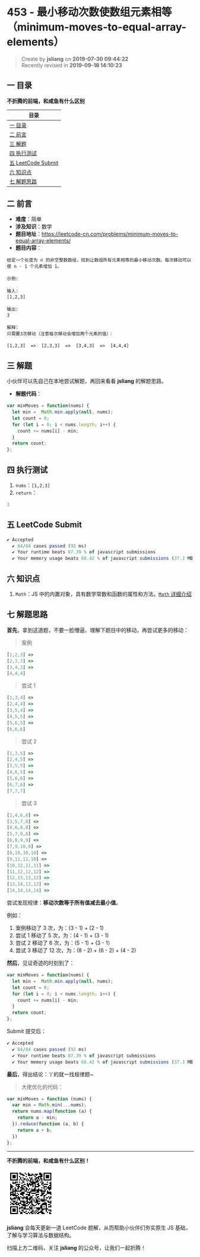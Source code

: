 453 - 最小移动次数使数组元素相等（minimum-moves-to-equal-array-elements）
===

> Create by **jsliang** on **2019-07-30 09:44:22**  
> Recently revised in **2019-09-18 14:10:23**

## <a name="chapter-one" id="chapter-one">一 目录</a>

**不折腾的前端，和咸鱼有什么区别**

| 目录 |
| --- | 
| [一 目录](#chapter-one) | 
| [二 前言](#chapter-two) |
| [三 解题](#chapter-three) |
| [四 执行测试](#chapter-four) |
| [五 LeetCode Submit](#chapter-five) |
| [六 知识点](#chapter-six) |
| [七 解题思路](#chapter-seven) |

## <a name="chapter-two" id="chapter-two">二 前言</a>



* **难度**：简单
* **涉及知识**：数学
* **题目地址**：https://leetcode-cn.com/problems/minimum-moves-to-equal-array-elements/
* **题目内容**：

```
给定一个长度为 n 的非空整数数组，找到让数组所有元素相等的最小移动次数。每次移动可以使 n - 1 个元素增加 1。

示例:

输入:
[1,2,3]

输出:
3

解释:
只需要3次移动（注意每次移动会增加两个元素的值）：

[1,2,3]  =>  [2,3,3]  =>  [3,4,3]  =>  [4,4,4]
```

## <a name="chapter-three" id="chapter-three">三 解题</a>



小伙伴可以先自己在本地尝试解题，再回来看看 **jsliang** 的解题思路。

* **解题代码**：

```js
var minMoves = function(nums) {
  let min =  Math.min.apply(null, nums);
  let count = 0;
  for (let i = 0; i < nums.length; i++) {
    count += nums[i] - min;
  }
  return count;
};
```

## <a name="chapter-four" id="chapter-four">四 执行测试</a>



1. `nums`：`[1,2,3]`
2. `return`：

```js
3
```

## <a name="chapter-five" id="chapter-five">五 LeetCode Submit</a>



```js
✔ Accepted
  ✔ 84/84 cases passed (92 ms)
  ✔ Your runtime beats 87.39 % of javascript submissions
  ✔ Your memory usage beats 68.42 % of javascript submissions (37.3 MB)
```

## <a name="chapter-six" id="chapter-six">六 知识点</a>



1. `Math`：JS 中的内置对象，具有数学常数和函数的属性和方法。[`Math` 详细介绍](https://github.com/LiangJunrong/document-library/blob/master/JavaScript-library/JavaScript/%E5%86%85%E7%BD%AE%E5%AF%B9%E8%B1%A1/Math/README.md)

## <a name="chapter-seven" id="chapter-seven">七 解题思路</a>



**首先**，拿到这道题，不要一脸懵逼，理解下题目中的移动，再尝试更多的移动：

> 案例

```js
[1,2,3] =>
[2,3,3] =>
[3,4,3] =>
[4,4,4]
```

> 尝试 1

```js
[1,3,4] =>
[2,4,4] =>
[3,5,4] =>
[4,5,5] =>
[5,6,5] =>
[6,6,6]
```

> 尝试 2

```js
[1,3,5] =>
[2,4,5] =>
[3,5,5] =>
[4,6,5] =>
[5,6,6] =>
[6,7,6] =>
[7,7,7]
```

> 尝试 3

```js
[2,4,6,8] =>
[3,5,7,8] =>
[4,6,8,8] =>
[5,7,9,8] =>
[6,8,9,9] =>
[7,9,10,9] =>
[8,10,10,10] =>
[9,11,11,10] =>
[10,12,11,11] =>
[11,12,12,12] =>
[12,13,13,12] =>
[13,14,13,13] =>
[14,14,14,14] =>
```

尝试发现规律：**移动次数等于所有值减去最小值**。

例如：

1. 案例移动了 3 次，为：(3 - 1) + (2 - 1)
2. 尝试 1 移动了 5 次，为：(4 - 1) + (3 - 1)
3. 尝试 2 移动了 6 次，为：(5 - 1) + (3 - 1）
4. 尝试 3 移动了 12 次，为：(8 - 2) + (6 - 2) + (4 - 2)

**然后**，见证奇迹的时刻到了：

```js
var minMoves = function(nums) {
  let min =  Math.min.apply(null, nums);
  let count = 0;
  for (let i = 0; i < nums.length; i++) {
    count += nums[i] - min;
  }
  return count;
};
```

Submit 提交后：

```js
✔ Accepted
  ✔ 84/84 cases passed (92 ms)
  ✔ Your runtime beats 87.39 % of javascript submissions
  ✔ Your memory usage beats 68.42 % of javascript submissions (37.3 MB)
```

**最后**，得出结论：丫的就一找规律题~

> 大佬优化的代码：

```js
var minMoves = function (nums) {
  var min = Math.min(...nums);
  return nums.map(function (a) {
    return a - min;
  }).reduce(function (a, b) {
    return a + b;
  })
};
```

---

**不折腾的前端，和咸鱼有什么区别！**

![图](../../../public-repertory/img/z-small-wechat-public-address.jpg)

**jsliang** 会每天更新一道 LeetCode 题解，从而帮助小伙伴们夯实原生 JS 基础，了解与学习算法与数据结构。

扫描上方二维码，关注 **jsliang** 的公众号，让我们一起折腾！

